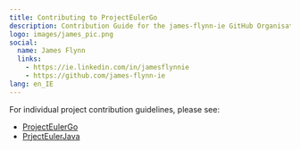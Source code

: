 ```yaml
---
title: Contributing to ProjectEulerGo
description: Contribution Guide for the james-flynn-ie GitHub Organisation.
logo: images/james_pic.png
social:
  name: James Flynn
  links:
    - https://ie.linkedin.com/in/jamesflynnie
    - https://github.com/james-flynn-ie
lang: en_IE
---
```


For individual project contribution guidelines, please see:
- [ProjectEulerGo](https://james-flynn-ie.github.io/projectEulerGo/CONTRIBUTING)
- [PrjectEulerJava](https://james-flynn-ie.github.io/projectEulerJava/CONTRIBUTING.html)
